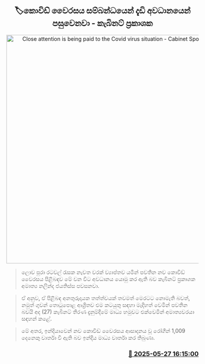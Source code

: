 <p align='center'><b><h2 align='center' title='Close attention is being paid to the Covid virus situation - Cabinet Spokesperson'>🏷කොවිඩ් වෛරසය සම්බන්ධයෙන් දැඩි අවධානයෙන් පසුවෙනවා - කැබිනට් ප්‍රකාශක</h2></b></p>
<p align='center'><img src='https://helakuru.sgp1.cdn.digitaloceanspaces.com/esana/images/lib/nalinda-jayathissa-medical-preess.jpg' width='600' alt='Close attention is being paid to the Covid virus situation - Cabinet Spokesperson'></p>

> ලොව පුරා රටවල් රැසක නැවත වරක් ව්‍යාප්තව යමින් පවතින නව කොවිඩ් වෛරසය පිළිබඳව මේ වන විට අවධානය යොමු කර ඇති බව කැබිනට් ප්‍රකාශක අමාත්‍ය නලින්ද ජයතිස්ස පවසනවා.

> ඒ අනුව, ඒ පිළිබඳ අනතුරුදායක තත්ත්වයක් තවමත් මෙරටට නොමැති බවත්, නමුත් ගුවන් තොටුපොළ ආශ්‍රිතව එම කටයුතු සඳහා මැදිහත් වෙමින් පවතින බවයි අද (27) කැබිනට් තීරණ දැනුම්දීමේ මාධ්‍ය හමුවට එක්වෙමින් අමාත්‍යවරයා සඳහන් කළේ.

> මේ අතර, ඉන්දියාවෙන් නව කොවිඩ් වෛරසය ආසාදනය වූ රෝගීන් 1,009 දෙනෙකු වාර්තා වී ඇති බව ඉන්දීය මාධ්‍ය වාර්තා කර තිබුණා.



<h3 align='right'><a href='https://www.helakuru.lk/esana/p/110472/'>📅 2025-05-27 16:15:00</a></h3>
